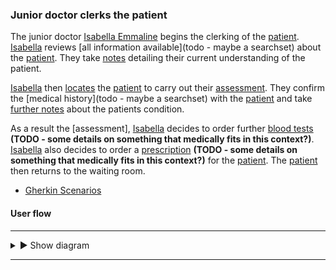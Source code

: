 ### Junior doctor clerks the patient

The junior doctor [Isabella Emmaline](todo.html) begins the clerking of the [patient](Patient-DylanJones.html).  [Isabella](todo.html) reviews [all information available](todo - maybe a searchset) about the [patient](Patient-DylanJones.html).  They take [notes](todo.html) detailing their current understanding of the patient.

[Isabella](todo.html) then [locates](todo.html) the [patient](Patient-DylanJones.html) to carry out their [assessment](todo.html).  They confirm the [medical history](todo - maybe a searchset) with the [patient](Patient-DylanJones.html) and take [further notes](todo.html) about the patients condition.

As a result the [assessment], [Isabella](todo.html) decides to order further [blood tests](todo.html) **(TODO - some details on something that medically fits in this context?)**.  [Isabella](todo.html) also decides to order a [prescription](todo.html) **(TODO - some details on something that medically fits in this context?)** for the [patient](Patient-DylanJones.html).  The [patient](Patient-DylanJones.html) then returns to the waiting room.

- [Gherkin Scenarios](todo.html)

#### User flow

---

<details>
  <summary>&#9658; Show diagram</summary>
  <div>
    <br />
    <img style="max-width: 100%" src="{{site.data.info.assets}}assets/images/todo.png"/>
  </div>
</details>

---